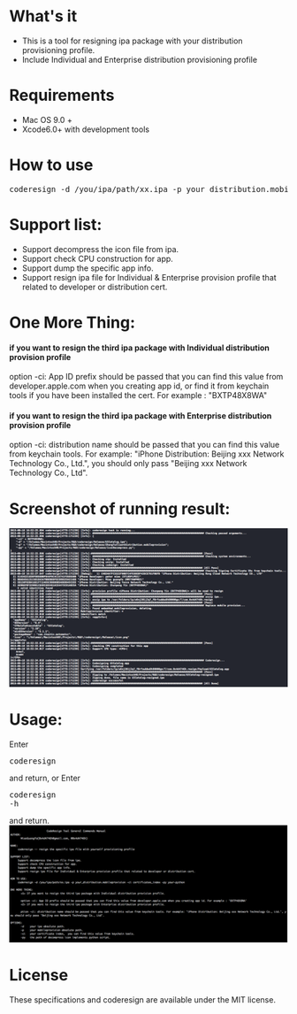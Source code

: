 # What's it
* This is a tool for resigning ipa package with your distribution provisioning profile.
* Include Individual and Enterprise distribution provisioning profile

# Requirements
* Mac OS 9.0 +
* Xcode6.0+ with development tools

# How to use
<pre>coderesign -d /you/ipa/path/xx.ipa -p your_distribution.mobileprovision -ci certificates_index -py your-python</pre>

# Support list:
* Support decompress the icon file from ipa.
* Support check CPU construction for app.
* Support dump the specific app info.
* Support resign ipa file for Individual & Enterprise provision profile that related to developer or distribution cert.

# One More Thing:
#### if you want to resign the third ipa package with Individual distribution provision profile
option -ci: App ID prefix should be passed that you can find this value from developer.apple.com when you creating app id, or find it from keychain tools if you have been installed the cert. For example : "BXTP48X8WA"

#### if you want to resign the third ipa package with Enterprise  distribution provision profile
option -ci: distribution name should be passed that you can find this value from keychain tools.
For example: "iPhone Distribution: Beijing xxx Network Technology Co., Ltd.", you should only pass "Beijing xxx Network Technology Co., Ltd".

# Screenshot of running result:
![Image text](https://raw.githubusercontent.com/0x4d4746h/coderesign/master/result_screenshot.png)

# Usage:
Enter <pre>coderesign</pre> and return, or
Enter <pre>coderesign -h</pre>and return.
![Image text](https://raw.githubusercontent.com/0x4d4746h/coderesign/master/Usage.png)

# License
These specifications and coderesign are available under the MIT license.




